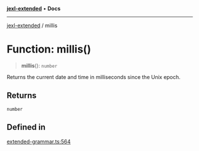 [**jexl-extended**](../README.md) • **Docs**

***

[jexl-extended](../globals.md) / millis

# Function: millis()

> **millis**(): `number`

Returns the current date and time in milliseconds since the Unix epoch.

## Returns

`number`

## Defined in

[extended-grammar.ts:564](https://github.com/nikoraes/jexl-extended/blob/db8adde102268337995e72b2224f129152316ed5/src/extended-grammar.ts#L564)
